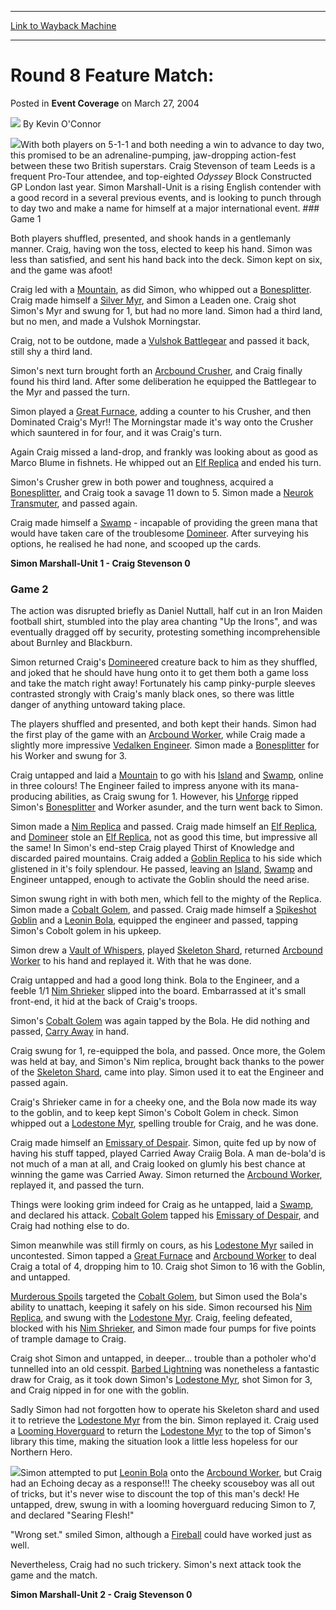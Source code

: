 
---
[Link to Wayback Machine](https://web.archive.org/web/20220814161740/https://magic.wizards.com/en/articles/archive/event-coverage/round-8-feature-match-2004-03-27-0)

[_metadata_:author]:- "Kevin O'Connor"
[_metadata_:description]:- "With both players on 5-1-1 and both needing a win to advance to day two, this promised to be an adrenaline-pumping, jaw-dropping action-fest between these two British superstars. Craig Stevenson of team Leeds is a frequent Pro-Tour attendee, and top-eighted Odyssey Block Constructed GP London last year. Simon Marshall-Unit is a rising English contender with a good record in a"
[_metadata_:generator]:- "Drupal 7 (http://drupal.org)"
[_metadata_:node]:- "535376"
[_metadata_:publish_date]:- "2004-03-27"
[_metadata_:source]:- "div-main-content"
[_metadata_:title]:- "Round 8 Feature Match:"
[_metadata_:wayback_capture_timestamp]:- "2022-08-14 16:17:40"
[_metadata_:wayback_raw_url]:- "https://web.archive.org/web/20220814161740id_/https://magic.wizards.com/en/articles/archive/event-coverage/round-8-feature-match-2004-03-27-0"
[_metadata_:wayback_url]:- "https://magic.wizards.com/en/articles/archive/event-coverage/round-8-feature-match-2004-03-27-0"
---


Round 8 Feature Match:
======================



 Posted in **Event Coverage**
 on March 27, 2004 






![](https://media.magic.wizards.com/styles/auth_small/public/generic-avatar-150_96.png)
By Kevin O'Connor











![](https://media.magic.wizards.com/image_legacy_migration/sideboard/images/gpbir04/fm7_1.jpg)With both players on 5-1-1 and both needing a win to advance to day two, this promised to be an adrenaline-pumping, jaw-dropping action-fest between these two British superstars. Craig Stevenson of team Leeds is a frequent Pro-Tour attendee, and top-eighted *Odyssey* Block Constructed GP London last year. Simon Marshall-Unit is a rising English contender with a good record in a several previous events, and is looking to punch through to day two and make a name for himself at a major international event. ### Game 1


Both players shuffled, presented, and shook hands in a gentlemanly manner. Craig, having won the toss, elected to keep his hand. Simon was less than satisfied, and sent his hand back into the deck. Simon kept on six, and the game was afoot!


Craig led with a [Mountain](https://gatherer.wizards.com/Pages/Card/Details.aspx?name=Mountain), as did Simon, who whipped out a [Bonesplitter](https://gatherer.wizards.com/Pages/Card/Details.aspx?name=Bonesplitter). Craig made himself a [Silver Myr](https://gatherer.wizards.com/Pages/Card/Details.aspx?name=Silver+Myr), and Simon a Leaden one. Craig shot Simon's Myr and swung for 1, but had no more land. Simon had a third land, but no men, and made a Vulshok Morningstar.


Craig, not to be outdone, made a [Vulshok Battlegear](https://gatherer.wizards.com/Pages/Card/Details.aspx?name=Vulshok+Battlegear) and passed it back, still shy a third land.


Simon's next turn brought forth an [Arcbound Crusher](https://gatherer.wizards.com/Pages/Card/Details.aspx?name=Arcbound+Crusher), and Craig finally found his third land. After some deliberation he equipped the Battlegear to the Myr and passed the turn.


Simon played a [Great Furnace](https://gatherer.wizards.com/Pages/Card/Details.aspx?name=Great+Furnace), adding a counter to his Crusher, and then Dominated Craig's Myr!! The Morningstar made it's way onto the Crusher which sauntered in for four, and it was Craig's turn.


Again Craig missed a land-drop, and frankly was looking about as good as Marco Blume in fishnets. He whipped out an [Elf Replica](https://gatherer.wizards.com/Pages/Card/Details.aspx?name=Elf+Replica) and ended his turn.


Simon's Crusher grew in both power and toughness, acquired a [Bonesplitter](https://gatherer.wizards.com/Pages/Card/Details.aspx?name=Bonesplitter), and Craig took a savage 11 down to 5. Simon made a [Neurok Transmuter](https://gatherer.wizards.com/Pages/Card/Details.aspx?name=Neurok+Transmuter), and passed again.


Craig made himself a [Swamp](https://gatherer.wizards.com/Pages/Card/Details.aspx?name=Swamp) - incapable of providing the green mana that would have taken care of the troublesome [Domineer](https://gatherer.wizards.com/Pages/Card/Details.aspx?name=Domineer). After surveying his options, he realised he had none, and scooped up the cards.


**Simon Marshall-Unit 1 - Craig Stevenson 0**


### Game 2


The action was disrupted briefly as Daniel Nuttall, half cut in an Iron Maiden football shirt, stumbled into the play area chanting "Up the Irons", and was eventually dragged off by security, protesting something incomprehensible about Burnley and Blackburn.


Simon returned Craig's [Domineer](https://gatherer.wizards.com/Pages/Card/Details.aspx?name=Domineer)ed creature back to him as they shuffled, and joked that he should have hung onto it to get them both a game loss and take the match right away! Fortunately his camp pinky-purple sleeves contrasted strongly with Craig's manly black ones, so there was little danger of anything untoward taking place.


The players shuffled and presented, and both kept their hands. Simon had the first play of the game with an [Arcbound Worker](https://gatherer.wizards.com/Pages/Card/Details.aspx?name=Arcbound+Worker), while Craig made a slightly more impressive [Vedalken Engineer](https://gatherer.wizards.com/Pages/Card/Details.aspx?name=Vedalken+Engineer). Simon made a [Bonesplitter](https://gatherer.wizards.com/Pages/Card/Details.aspx?name=Bonesplitter) for his Worker and swung for 3.


Craig untapped and laid a [Mountain](https://gatherer.wizards.com/Pages/Card/Details.aspx?name=Mountain) to go with his [Island](https://gatherer.wizards.com/Pages/Card/Details.aspx?name=Island) and [Swamp](https://gatherer.wizards.com/Pages/Card/Details.aspx?name=Swamp), online in three colours! The Engineer failed to impress anyone with its mana-producing abilities, as Craig swung for 1. However, his [Unforge](https://gatherer.wizards.com/Pages/Card/Details.aspx?name=Unforge) ripped Simon's [Bonesplitter](https://gatherer.wizards.com/Pages/Card/Details.aspx?name=Bonesplitter) and Worker asunder, and the turn went back to Simon.


Simon made a [Nim Replica](https://gatherer.wizards.com/Pages/Card/Details.aspx?name=Nim+Replica) and passed. Craig made himself an [Elf Replica](https://gatherer.wizards.com/Pages/Card/Details.aspx?name=Elf+Replica), and [Domineer](https://gatherer.wizards.com/Pages/Card/Details.aspx?name=Domineer) stole an [Elf Replica](https://gatherer.wizards.com/Pages/Card/Details.aspx?name=Elf+Replica), not as good this time, but impressive all the same! In Simon's end-step Craig played Thirst of Knowledge and discarded paired mountains. Craig added a [Goblin Replica](https://gatherer.wizards.com/Pages/Card/Details.aspx?name=Goblin+Replica) to his side which glistened in it's foily splendour. He passed, leaving an [Island](https://gatherer.wizards.com/Pages/Card/Details.aspx?name=Island), [Swamp](https://gatherer.wizards.com/Pages/Card/Details.aspx?name=Swamp) and Engineer untapped, enough to activate the Goblin should the need arise.


Simon swung right in with both men, which fell to the mighty of the Replica. Simon made a [Cobalt Golem](https://gatherer.wizards.com/Pages/Card/Details.aspx?name=Cobalt+Golem), and passed. Craig made himself a [Spikeshot Goblin](https://gatherer.wizards.com/Pages/Card/Details.aspx?name=Spikeshot+Goblin) and a [Leonin Bola](https://gatherer.wizards.com/Pages/Card/Details.aspx?name=Leonin+Bola), equipped the engineer and passed, tapping Simon's Cobolt golem in his upkeep.


Simon drew a [Vault of Whispers](https://gatherer.wizards.com/Pages/Card/Details.aspx?name=Vault+of+Whispers), played [Skeleton Shard](https://gatherer.wizards.com/Pages/Card/Details.aspx?name=Skeleton+Shard), returned [Arcbound Worker](https://gatherer.wizards.com/Pages/Card/Details.aspx?name=Arcbound+Worker) to his hand and replayed it. With that he was done.


Craig untapped and had a good long think. Bola to the Engineer, and a feeble 1/1 [Nim Shrieker](https://gatherer.wizards.com/Pages/Card/Details.aspx?name=Nim+Shrieker) slipped into the board. Embarrassed at it's small front-end, it hid at the back of Craig's troops.


Simon's [Cobalt Golem](https://gatherer.wizards.com/Pages/Card/Details.aspx?name=Cobalt+Golem) was again tapped by the Bola. He did nothing and passed, [Carry Away](https://gatherer.wizards.com/Pages/Card/Details.aspx?name=Carry+Away) in hand.


Craig swung for 1, re-equipped the bola, and passed. Once more, the Golem was held at bay, and Simon's Nim replica, brought back thanks to the power of the [Skeleton Shard](https://gatherer.wizards.com/Pages/Card/Details.aspx?name=Skeleton+Shard), came into play. Simon used it to eat the Engineer and passed again.


Craig's Shrieker came in for a cheeky one, and the Bola now made its way to the goblin, and to keep kept Simon's Cobolt Golem in check. Simon whipped out a [Lodestone Myr](https://gatherer.wizards.com/Pages/Card/Details.aspx?name=Lodestone+Myr), spelling trouble for Craig, and he was done.


Craig made himself an [Emissary of Despair](https://gatherer.wizards.com/Pages/Card/Details.aspx?name=Emissary+of+Despair). Simon, quite fed up by now of having his stuff tapped, played Carried Away Craiig Bola. A man de-bola'd is not much of a man at all, and Craig looked on glumly his best chance at winning the game was Carried Away. Simon returned the [Arcbound Worker](https://gatherer.wizards.com/Pages/Card/Details.aspx?name=Arcbound+Worker), replayed it, and passed the turn.


Things were looking grim indeed for Craig as he untapped, laid a [Swamp](https://gatherer.wizards.com/Pages/Card/Details.aspx?name=Swamp), and declared his attack. [Cobalt Golem](https://gatherer.wizards.com/Pages/Card/Details.aspx?name=Cobalt+Golem) tapped his [Emissary of Despair](https://gatherer.wizards.com/Pages/Card/Details.aspx?name=Emissary+of+Despair), and Craig had nothing else to do.


Simon meanwhile was still firmly on cours, as his [Lodestone Myr](https://gatherer.wizards.com/Pages/Card/Details.aspx?name=Lodestone+Myr) sailed in uncontested. Simon tapped a [Great Furnace](https://gatherer.wizards.com/Pages/Card/Details.aspx?name=Great+Furnace) and [Arcbound Worker](https://gatherer.wizards.com/Pages/Card/Details.aspx?name=Arcbound+Worker) to deal Craig a total of 4, dropping him to 10. Craig shot Simon to 16 with the Goblin, and untapped.


[Murderous Spoils](https://gatherer.wizards.com/Pages/Card/Details.aspx?name=Murderous+Spoils) targeted the [Cobalt Golem](https://gatherer.wizards.com/Pages/Card/Details.aspx?name=Cobalt+Golem), but Simon used the Bola's ability to unattach, keeping it safely on his side. Simon recoursed his [Nim Replica](https://gatherer.wizards.com/Pages/Card/Details.aspx?name=Nim+Replica), and swung with the [Lodestone Myr](https://gatherer.wizards.com/Pages/Card/Details.aspx?name=Lodestone+Myr). Craig, feeling defeated, blocked with his [Nim Shrieker](https://gatherer.wizards.com/Pages/Card/Details.aspx?name=Nim+Shrieker), and Simon made four pumps for five points of trample damage to Craig.


Craig shot Simon and untapped, in deeper... trouble than a potholer who'd tunnelled into an old cesspit. [Barbed Lightning](https://gatherer.wizards.com/Pages/Card/Details.aspx?name=Barbed+Lightning) was nonetheless a fantastic draw for Craig, as it took down Simon's [Lodestone Myr](https://gatherer.wizards.com/Pages/Card/Details.aspx?name=Lodestone+Myr), shot Simon for 3, and Craig nipped in for one with the goblin.


Sadly Simon had not forgotten how to operate his Skeleton shard and used it to retrieve the [Lodestone Myr](https://gatherer.wizards.com/Pages/Card/Details.aspx?name=Lodestone+Myr) from the bin. Simon replayed it. Craig used a [Looming Hoverguard](https://gatherer.wizards.com/Pages/Card/Details.aspx?name=Looming+Hoverguard) to return the [Lodestone Myr](https://gatherer.wizards.com/Pages/Card/Details.aspx?name=Lodestone+Myr) to the top of Simon's library this time, making the situation look a little less hopeless for our Northern Hero.


![](https://media.magic.wizards.com/image_legacy_migration/sideboard/images/gpbir04/fm7_2.jpg)Simon attempted to put [Leonin Bola](https://gatherer.wizards.com/Pages/Card/Details.aspx?name=Leonin+Bola) onto the [Arcbound Worker](https://gatherer.wizards.com/Pages/Card/Details.aspx?name=Arcbound+Worker), but Craig had an Echoing decay as a response!!! The cheeky scouseboy was all out of tricks, but it's never wise to discount the top of this man's deck! He untapped, drew, swung in with a looming hoverguard reducing Simon to 7, and declared "Searing Flesh!"


"Wrong set." smiled Simon, although a [Fireball](https://gatherer.wizards.com/Pages/Card/Details.aspx?name=Fireball) could have worked just as well.


Nevertheless, Craig had no such trickery. Simon's next attack took the game and the match.


**Simon Marshall-Unit 2 - Craig Stevenson 0**







